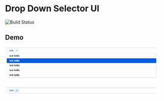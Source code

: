 # Drop Down Selector UI

![Build Status](https://travis-ci.org/joemccann/dillinger.svg?branch=master)

## Demo

![preview](./images/day1_1.png)
![preview](./images/day1_2.png)
